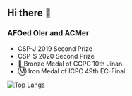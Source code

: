 ## Hi there 👋
### AFOed OIer and ACMer
- CSP-J 2019 Second Prize
- CSP-S 2020 Second Prize
- 🥉 Bronze Medal of CCPC 10th Jinan
- Ⓜ️ Iron Medal of ICPC 49th EC-Final

[![Top Langs](https://github-readme-stats.vercel.app/api/top-langs/?username=Ri-Nai&layout=compact&theme=dark)](https://github.com/anuraghazra/github-readme-stats)

<!--![Anurag's GitHub stats](https://github-readme-stats.vercel.app/api?username=Ri-Nai&hide=contribs,prs)
-->
<!--
**Ri-Nai/Ri-Nai** is a ✨ _special_ ✨ repository because its `README.md` (this file) appears on your GitHub profile.

Here are some ideas to get you started:

- 🔭 I’m currently working on ...
- 🌱 I’m currently learning ...
- 👯 I’m looking to collaborate on ...
- 🤔 I’m looking for help with ...
- 💬 Ask me about ...
- 📫 How to reach me: ...
- 😄 Pronouns: ...
- ⚡ Fun fact: ...
-->
